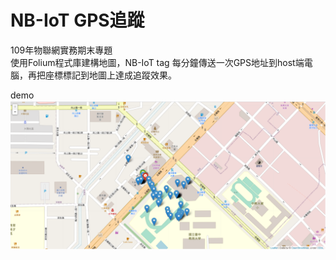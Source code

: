 # NB-IoT GPS追蹤  
109年物聯網實務期末專題  
使用Folium程式庫建構地圖，NB-IoT tag 每分鐘傳送一次GPS地址到host端電腦，再把座標標記到地圖上達成追蹤效果。 
  
demo  
![image](https://github.com/LeeByte-R/NB-IoT-GPS/blob/master/image.png)
